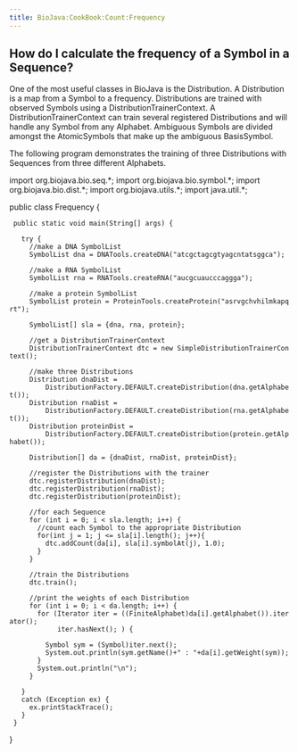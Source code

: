 ```yaml
---
title: BioJava:CookBook:Count:Frequency
---
```


How do I calculate the frequency of a Symbol in a Sequence?
-----------------------------------------------------------

One of the most useful classes in BioJava is the Distribution. A
Distribution is a map from a Symbol to a frequency. Distributions are
trained with observed Symbols using a DistributionTrainerContext. A
DistributionTrainerContext can train several registered Distributions
and will handle any Symbol from any Alphabet. Ambiguous Symbols are
divided amongst the AtomicSymbols that make up the ambiguous
BasisSymbol.

The following program demonstrates the training of three Distributions
with Sequences from three different Alphabets.

<java> import org.biojava.bio.seq.\*; import org.biojava.bio.symbol.\*;
import org.biojava.bio.dist.\*; import org.biojava.utils.\*; import
java.util.\*;

public class Frequency {

` public static void main(String[] args) {`

`   try {`  
`     //make a DNA SymbolList`  
`     SymbolList dna = DNATools.createDNA("atcgctagcgtyagcntatsggca");`

`     //make a RNA SymbolList`  
`     SymbolList rna = RNATools.createRNA("aucgcuaucccaggga");`

`     //make a protein SymbolList`  
`     SymbolList protein = ProteinTools.createProtein("asrvgchvhilmkapqrt");`

`     SymbolList[] sla = {dna, rna, protein};`

`     //get a DistributionTrainerContext`  
`     DistributionTrainerContext dtc = new SimpleDistributionTrainerContext();`

`     //make three Distributions`  
`     Distribution dnaDist =`  
`         DistributionFactory.DEFAULT.createDistribution(dna.getAlphabet());`  
`     Distribution rnaDist =`  
`         DistributionFactory.DEFAULT.createDistribution(rna.getAlphabet());`  
`     Distribution proteinDist =`  
`         DistributionFactory.DEFAULT.createDistribution(protein.getAlphabet());`

`     Distribution[] da = {dnaDist, rnaDist, proteinDist};`

`     //register the Distributions with the trainer`  
`     dtc.registerDistribution(dnaDist);`  
`     dtc.registerDistribution(rnaDist);`  
`     dtc.registerDistribution(proteinDist);`

`     //for each Sequence`  
`     for (int i = 0; i < sla.length; i++) {`  
`       //count each Symbol to the appropriate Distribution`  
`       for(int j = 1; j <= sla[i].length(); j++){`  
`         dtc.addCount(da[i], sla[i].symbolAt(j), 1.0);`  
`       }`  
`     }`

`     //train the Distributions`  
`     dtc.train();`

`     //print the weights of each Distribution`  
`     for (int i = 0; i < da.length; i++) {`  
`       for (Iterator iter = ((FiniteAlphabet)da[i].getAlphabet()).iterator();`  
`            iter.hasNext(); ) {`

`         Symbol sym = (Symbol)iter.next();`  
`         System.out.println(sym.getName()+" : "+da[i].getWeight(sym));`  
`       }`  
`       System.out.println("\n");`  
`     }`

`   }`  
`   catch (Exception ex) {`  
`     ex.printStackTrace();`  
`   }`  
` }`

} </java>
